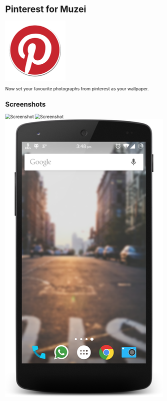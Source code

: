 Pinterest for Muzei
==========

![Pinterest](images/pinterest.png)

Now set your favourite photographs from pinterest as your wallpaper. 


## Screenshots

![Screenshot](images/screenshot_1.png)
![Screenshot](images/screenshot_2.png)
![Screenshot](images/screenshot_3.png)


